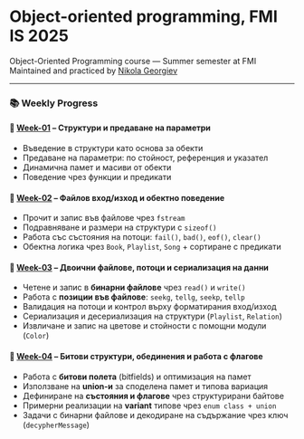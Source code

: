 # Object-oriented programming, FMI IS 2025

Object-Oriented Programming course — Summer semester at FMI  
Maintained and practiced by [Nikola Georgiev](https://github.com/nikolaGeorgiev3000)

---

### 📚 Weekly Progress

#### 📁 [Week-01](./Week-01) – Структури и предаване на параметри

- Въведение в структури като основа за обекти  
- Предаване на параметри: по стойност, референция и указател  
- Динамична памет и масиви от обекти  
- Поведение чрез функции и предикати  

#### 📁 [Week-02](./Week-02) – Файлов вход/изход и обектно поведение

- Прочит и запис във файлове чрез `fstream`
- Подравняване и размери на структури с `sizeof()`
- Работа със състояния на потоци: `fail()`, `bad()`, `eof()`, `clear()`
- Обектна логика чрез `Book`, `Playlist`, `Song` + сортиране с предикати

#### 📁 [Week-03](./Week-03) – Двоични файлове, потоци и сериализация на данни

- Четене и запис в **бинарни файлове** чрез `read()` и `write()`
- Работа с **позиции във файлове**: `seekg`, `tellg`, `seekp`, `tellp`
- Валидация на потоци и контрол върху форматирания вход/изход
- Сериализация и десериализация на структури (`Playlist`, `Relation`)
- Извличане и запис на цветове и стойности с помощни модули (`Color`)

#### 📁 [Week-04](./Week-04) – Битови структури, обединения и работа с флагове

- Работа с **битови полета** (bitfields) и оптимизация на памет
- Използване на **union-и** за споделена памет и типова вариация
- Дефиниране на **състояния и флагове** чрез структурирани байтове
- Примерни реализации на **variant** типове чрез `enum class + union`
- Задачи с бинарни файлове и декодиране на съдържание чрез ключ (`decypherMessage`)
